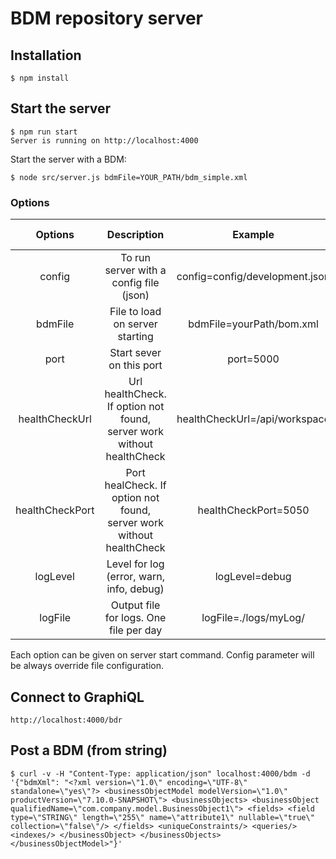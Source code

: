 # BDM repository server

## Installation

```
$ npm install
```

## Start the server

```
$ npm run start
Server is running on http://localhost:4000
```

Start the server with a BDM:

```
$ node src/server.js bdmFile=YOUR_PATH/bdm_simple.xml
```

### Options

|     Options     |                              Description                              |            Example             | Default value |
| :-------------: | :-------------------------------------------------------------------: | :----------------------------: | :-----------: |
|     config      |                To run server with a config file (json)                | config=config/development.json |               |
|     bdmFile     |                    File to load on server starting                    |    bdmFile=yourPath/bom.xml    |               |
|      port       |                       Start sever on this port                        |           port=5000            |     4000      |
| healthCheckUrl  | Url healthCheck. If option not found, server work without healthCheck | healthCheckUrl=/api/workspace  |               |
| healthCheckPort | Port healCheck. If option not found, server work without healthCheck  |      healthCheckPort=5050      |               |
|    logLevel     |               Level for log (error, warn, info, debug)                |         logLevel=debug         |     info      |
|     logFile     |                Output file for logs. One file per day                 |     logFile=./logs/myLog/      |    ./logs/    |

Each option can be given on server start command. Config parameter will be always override file configuration.

## Connect to GraphiQL

```
http://localhost:4000/bdr
```

## Post a BDM (from string)

```
$ curl -v -H "Content-Type: application/json" localhost:4000/bdm -d '{"bdmXml": "<?xml version=\"1.0\" encoding=\"UTF-8\" standalone=\"yes\"?> <businessObjectModel modelVersion=\"1.0\" productVersion=\"7.10.0-SNAPSHOT\"> <businessObjects> <businessObject qualifiedName=\"com.company.model.BusinessObject1\"> <fields> <field type=\"STRING\" length=\"255\" name=\"attribute1\" nullable=\"true\" collection=\"false\"/> </fields> <uniqueConstraints/> <queries/> <indexes/> </businessObject> </businessObjects> </businessObjectModel>"}'
```
